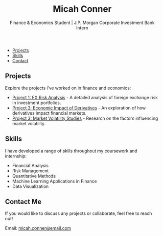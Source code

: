 <head>
    <meta charset="UTF-8">
    <meta name="viewport" content="width=device-width, initial-scale=1.0">
    <link rel="stylesheet" href="styles.css"> <!-- Link to your CSS file -->
</head>

<!DOCTYPE html>
<html lang="en">
<head>
    <meta charset="UTF-8">
    <meta name="viewport" content="width=device-width, initial-scale=1.0">
    <title>Micah Conner's Project Portfolio</title>
    <link rel="stylesheet" href="styles.css">
</head>
<body>
    <header>
        <div class="container">
            <h1>Micah Conner</h1>
            <p>Finance & Economics Student | J.P. Morgan Corporate Investment Bank Intern</p>
        </div>
    </header>
    <nav>
        <ul>
            <li><a href="#projects">Projects</a></li>
            <li><a href="#skills">Skills</a></li>
            <li><a href="#contact">Contact</a></li>
        </ul>
    </nav>
    <section id="projects" class="container">
        <h2>Projects</h2>
        <p>Explore the projects I've worked on in finance and economics:</p>
        <ul>
            <li><a href="project1.html">Project 1: FX Risk Analysis</a> - A detailed analysis of foreign exchange risk in investment portfolios.</li>
            <li><a href="project2.html">Project 2: Economic Impact of Derivatives</a> - An exploration of how derivatives impact financial markets.</li>
            <li><a href="project3.html">Project 3: Market Volatility Studies</a> - Research on the factors influencing market volatility.</li>
        </ul>
    </section>
    <section id="skills" class="container">
        <h2>Skills</h2>
        <p>I have developed a range of skills throughout my coursework and internship:</p>
        <ul>
            <li>Financial Analysis</li>
            <li>Risk Management</li>
            <li>Quantitative Methods</li>
            <li>Machine Learning Applications in Finance</li>
            <li>Data Visualization</li>
        </ul>
    </section>
    <footer id="contact" class="container">
        <h2>Contact Me</h2>
        <p>If you would like to discuss any projects or collaborate, feel free to reach out!</p>
        <p>Email: <a href="mailto:micah.conner@email.com">micah.conner@email.com</a></p>
    </footer>
</body>
</html>
